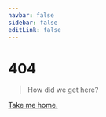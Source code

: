 ```yaml
---
navbar: false
sidebar: false
editLink: false
---
```


# 404

> How did we get here?

[Take me home.](/)
